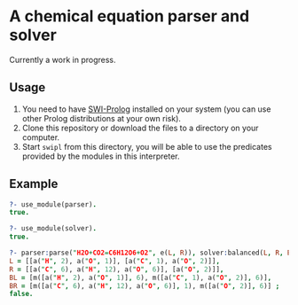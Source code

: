 # A chemical equation parser and solver

Currently a work in progress.

## Usage

1. You need to have [SWI-Prolog](https://www.swi-prolog.org/download/stable) installed on your system (you can use other Prolog distributions at your own risk).
2. Clone this repository or download the files to a directory on your computer.
3. Start `swipl` from this directory, you will be able to use the predicates provided by the modules in this interpreter.

## Example

```prolog
?- use_module(parser).
true.

?- use_module(solver).
true.

?- parser:parse("H2O+CO2=C6H12O6+O2", e(L, R)), solver:balanced(L, R, BL, BR).
L = [[a("H", 2), a("O", 1)], [a("C", 1), a("O", 2)]],
R = [[a("C", 6), a("H", 12), a("O", 6)], [a("O", 2)]],
BL = [m([a("H", 2), a("O", 1)], 6), m([a("C", 1), a("O", 2)], 6)],
BR = [m([a("C", 6), a("H", 12), a("O", 6)], 1), m([a("O", 2)], 6)] ;
false.
